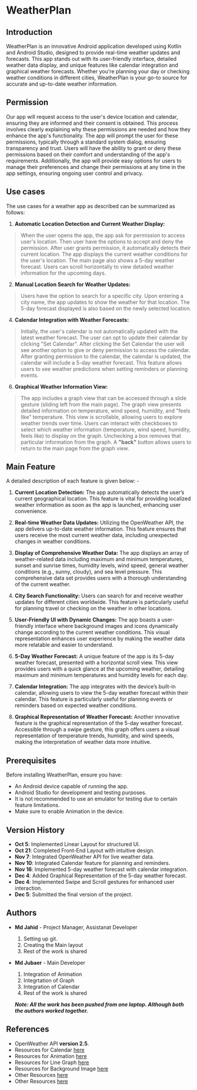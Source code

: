 # WeatherPlan

## Introduction
WeatherPlan is an innovative Android application developed using Kotlin and Android Studio, designed to provide real-time weather updates and forecasts. This app stands out with its user-friendly interface, detailed weather data display, and unique features like calendar integration and graphical weather forecasts. Whether you're planning your day or checking weather conditions in different cities, WeatherPlan is your go-to source for accurate and up-to-date weather information.

## Permission
Our app will request access to the user's device location and calendar, ensuring they are informed and their consent is obtained. This process involves clearly explaining why these permissions are needed and how they enhance the app's functionality. The app will prompt the user for these permissions, typically through a standard system dialog, ensuring transparency and trust. Users will have the ability to grant or deny these permissions based on their comfort and understanding of the app's requirements. Additionally, the app will provide easy options for users to manage their preferences and change their permissions at any time in the app settings, ensuring ongoing user control and privacy.

## Use cases
The use cases for a weather app as described can be summarized as follows:

1. **Automatic Location Detection and Current Weather Display:**
> When the user opens the app, the app ask for permission to access user's location. Then user have the options to accept and deny the permission.
After user grants permission, it automatically detects their current location.
The app displays the current weather conditions for the user's location.
The main page also shows a 5-day weather forecast.
Users can scroll horizontally to view detailed weather information for the upcoming days.

2. **Manual Location Search for Weather Updates:**
> Users have the option to search for a specific city.
Upon entering a city name, the app updates to show the weather for that location.
The 5-day forecast displayed is also based on the newly selected location.

4. **Calendar Integration with Weather Forecasts:**
> Initially, the user's calendar is not automatically updated with the latest weather forecast.
The user can opt to update their calendar by clicking "Set Calendar".
After clicking the Set Calendar the user will see another option to give or deny permission to access the calendar.
After granting permission to the calendar, the calendar is updated, the calendar will include a 5-day weather forecast.
This feature allows users to see weather predictions when setting reminders or planning events.

6. **Graphical Weather Information View:**
> The app includes a graph view that can be accessed through a slide gesture (sliding left from the main page).
The graph view presents detailed information on temperature, wind speed, humidity, and "feels like" temperature.
This view is scrollable, allowing users to explore weather trends over time.
Users can interact with checkboxes to select which weather information (temperature, wind speed, humidity, feels like) to display on the graph.
Unchecking a box removes that particular information from the graph.
A **"back"** button allows users to return to the main page from the graph view.


## Main Feature
A detailed description of each feature is given below: -
1. **Current Location Detection:** The app automatically detects the user’s current geographical location. This feature is vital for providing localized weather information as soon as the app is launched, enhancing user convenience.

2. **Real-time Weather Data Updates:** Utilizing the OpenWeather API, the app delivers up-to-date weather information. This feature ensures that users receive the most current weather data, including unexpected changes in weather conditions.

3. **Display of Comprehensive Weather Data:** The app displays an array of weather-related data including maximum and minimum temperatures, sunset and sunrise times, humidity levels, wind speed, general weather conditions (e.g., sunny, cloudy), and sea level pressure. This comprehensive data set provides users with a thorough understanding of the current weather.

4. **City Search Functionality:** Users can search for and receive weather updates for different cities worldwide. This feature is particularly useful for planning travel or checking on the weather in other locations.

5. **User-Friendly UI with Dynamic Changes:** The app boasts a user-friendly interface where background images and icons dynamically change according to the current weather conditions. This visual representation enhances user experience by making the weather data more relatable and easier to understand.

6. **5-Day Weather Forecast:** A unique feature of the app is its 5-day weather forecast, presented with a horizontal scroll view. This view provides users with a quick glance at the upcoming weather, detailing maximum and minimum temperatures and humidity levels for each day.

7. **Calendar Integration:** The app integrates with the device’s built-in calendar, allowing users to view the 5-day weather forecast within their calendar. This feature is particularly useful for planning events or reminders based on expected weather conditions.

8. **Graphical Representation of Weather Forecast:** Another innovative feature is the graphical representation of the 5-day weather forecast. Accessible through a swipe gesture, this graph offers users a visual representation of temperature trends, humidity, and wind speeds, making the interpretation of weather data more intuitive.


## Prerequisites
Before installing WeatherPlan, ensure you have:
- An Android device capable of running the app.
- Android Studio for development and testing purposes.
- It is not recommended to use an emulator for testing due to certain feature limitations.
- Make sure to enable Animation in the device.

## Version History
- **Oct 5**: Implemented Linear Layout for structured UI.
- **Oct 21**: Completed Front-End Layout with intuitive design.
- **Nov 7**: Integrated OpenWeather API for live weather data.
- **Nov 10**: Integrated Calendar feature for planning and reminders.
- **Nov 16**: Implemented 5-day weather forecast with calendar integration.
- **Dec 4**: Added Graphical Representation of the 5-day weather forecast.
- **Dec 4**: Implemented Swipe and Scroll gestures for enhanced user interaction.
- **Dec 5**: Submitted the final version of the project.

## Authors
- **Md Jahid** - Project Manager, Assistanat Developer
  1. Setting up git.
  2. Creating the Main layout
  3. Rest of the work is shared
- **Md Jubaer** - Main Developer
  1. Integration of Animation
  2. Integrtation of Graph
  3. Integration of Calendar
  4. Rest of the work is shared

  ***Note: All the work has been pushed from one laptop. Although both the authors worked together.***

## References
- OpenWeather API **version 2.5**.
- Resources for Calendar [here](https://developer.android.com/reference/kotlin/android/icu/util/Calendar)
- Resources for Animation [here](https://www.geeksforgeeks.org/android-animations-in-kotlin/)
- Resources for Line Graph [here](https://www.geeksforgeeks.org/android-line-graph-view-with-kotlin/)
- Resources for Background Image [here](https://medium.com/@josephajire/how-to-add-background-image-to-your-android-project-with-jetpack-compose-1c5392967fd5)
- Other Resources [here](https://medium.com/@mutebibrian256/creating-weather-app-using-kotlin-an-android-application-1c5d39f376c5)
- Other Resources [here](https://www.appsloveworld.com/kotlin/100/109/change-background-image-using-data-binding-kotlin)
